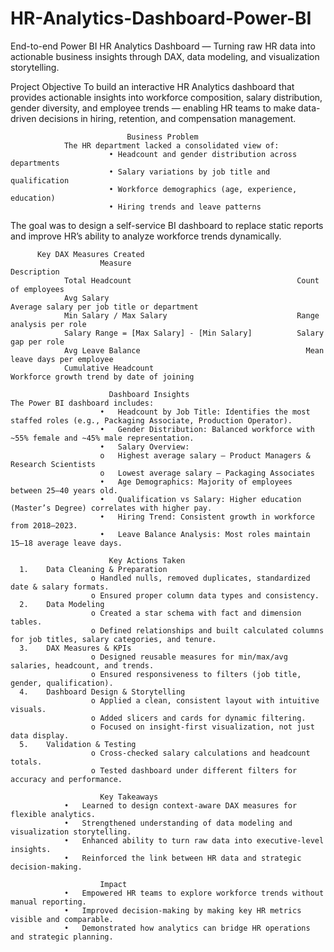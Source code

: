 # HR-Analytics-Dashboard-Power-BI
End-to-end Power BI HR Analytics Dashboard — Turning raw HR data into actionable business insights through DAX, data modeling, and visualization storytelling.

Project Objective
To build an interactive HR Analytics dashboard that provides actionable insights into workforce composition, salary distribution, gender diversity, and employee trends — enabling HR teams to make data-driven decisions in hiring, retention, and compensation management.

                              Business Problem
                The HR department lacked a consolidated view of:
                          •	Headcount and gender distribution across departments
                          •	Salary variations by job title and qualification
                          •	Workforce demographics (age, experience, education)
                          •	Hiring trends and leave patterns
The goal was to design a self-service BI dashboard to replace static reports and improve HR’s ability to analyze workforce trends dynamically.


          Key DAX Measures Created
                        Measure	                                            Description
                Total Headcount	                                    Count of employees
                Avg Salary	                                        Average salary per job title or department
                Min Salary / Max Salary	                            Range analysis per role
                Salary Range = [Max Salary] - [Min Salary]	        Salary gap per role
                Avg Leave Balance	                                  Mean leave days per employee
                Cumulative Headcount	                              Workforce growth trend by date of joining

                          Dashboard Insights
    The Power BI dashboard includes:
                        •	Headcount by Job Title: Identifies the most staffed roles (e.g., Packaging Associate, Production Operator).
                        •	Gender Distribution: Balanced workforce with ~55% female and ~45% male representation.
                        •	Salary Overview:
                        o	Highest average salary — Product Managers & Research Scientists
                        o	Lowest average salary — Packaging Associates
                        •	Age Demographics: Majority of employees between 25–40 years old.
                        •	Qualification vs Salary: Higher education (Master’s Degree) correlates with higher pay.
                        •	Hiring Trend: Consistent growth in workforce from 2018–2023.
                        •	Leave Balance Analysis: Most roles maintain 15–18 average leave days.

                          Key Actions Taken
      1.	Data Cleaning & Preparation
                      o	Handled nulls, removed duplicates, standardized date & salary formats.
                      o	Ensured proper column data types and consistency.
      2.	Data Modeling
                      o	Created a star schema with fact and dimension tables.
                      o	Defined relationships and built calculated columns for job titles, salary categories, and tenure.
      3.	DAX Measures & KPIs
                      o	Designed reusable measures for min/max/avg salaries, headcount, and trends.
                      o	Ensured responsiveness to filters (job title, gender, qualification).
      4.	Dashboard Design & Storytelling
                      o	Applied a clean, consistent layout with intuitive visuals.
                      o	Added slicers and cards for dynamic filtering.
                      o	Focused on insight-first visualization, not just data display.
      5.	Validation & Testing
                      o	Cross-checked salary calculations and headcount totals.
                      o	Tested dashboard under different filters for accuracy and performance.

                        Key Takeaways
                •	Learned to design context-aware DAX measures for flexible analytics.
                •	Strengthened understanding of data modeling and visualization storytelling.
                •	Enhanced ability to turn raw data into executive-level insights.
                •	Reinforced the link between HR data and strategic decision-making.

                        Impact
                •	Empowered HR teams to explore workforce trends without manual reporting.
                •	Improved decision-making by making key HR metrics visible and comparable.
                •	Demonstrated how analytics can bridge HR operations and strategic planning.
               

